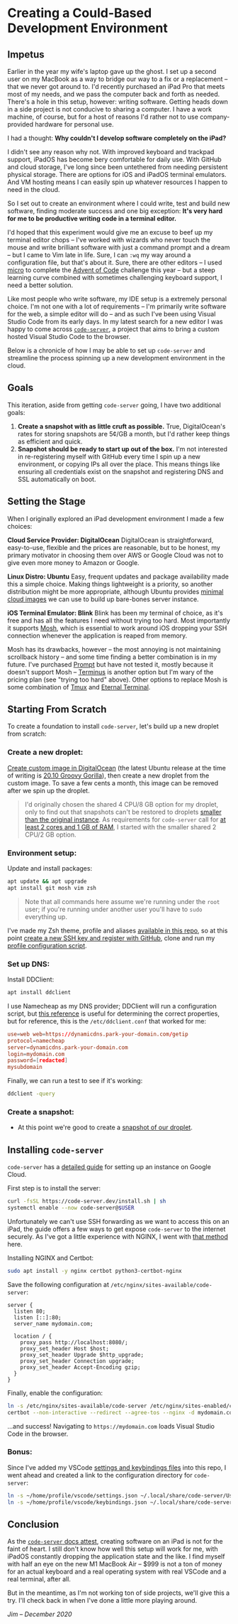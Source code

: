 # Creating a Could-Based Development Environment

## Impetus

Earlier in the year my wife's laptop gave up the ghost. I set up a second user on my MacBook as a way to bridge our way to a fix or a replacement – that we never got around to. I'd recently purchased an iPad Pro that meets most of my needs, and we pass the computer back and forth as needed. There's a hole in this setup, however: writing software. Getting heads down in a side project is not conducive to sharing a computer. I have a work machine, of course, but for a host of reasons I'd rather not to use company-provided hardware for personal use.

I had a thought: **Why couldn't I develop software completely on the iPad?**

I didn't see any reason why not. With improved keyboard and trackpad support, iPadOS has become bery comfortable for daily use. With GitHub and cloud storage, I've long since been untethered from needing persistent physical storage. There are options for iOS and iPadOS terminal emulators. And VM hosting means I can easily spin up whatever resources I happen to need in the cloud.

So I set out to create an environment where I could write, test and build new software, finding moderate success and one big exception: **It's very hard for me to be productive writing code in a terminal editor.**

I'd hoped that this experiment would give me an excuse to beef up my terminal editor chops – I've worked with wizards who never touch the mouse and write brilliant software with just a command prompt and a dream – but I came to Vim late in life. Sure, I can `:wq` my way around a configuration file, but that's about it. Sure, there are other editors – I used [micro][1] to complete the [Advent of Code][2] challenge this year – but a steep learning curve combined with sometimes challenging keyboard support, I need a better solution.

Like most people who write software, my IDE setup is a extremely personal choice. I'm not one with a lot of requirements – I'm primarily write software for the web, a simple editor will do – and as such I've been using Visual Studio Code from its early days. In my latest search for a new editor I was happy to come across [`code-server`][3], a project that aims to bring a custom hosted Visual Studio Code to the browser.

Below is a chronicle of how I may be able to set up `code-server` and streamline the process spinning up a new development environment in the cloud.

## Goals

This iteration, aside from getting `code-server` going, I have two additional goals:

1. **Create a snapshot with as little cruft as possible.** True, DigitalOcean's rates for storing snapshots are 5¢/GB a month, but I'd rather keep things as efficient and quick.
2. **Snapshot should be ready to start up out of the box.** I'm not interested in re-registering myself with GitHub every time I spin up a new environment, or copying IPs all over the place. This means things like ensuring all credentials exist on the snapshot and registering DNS and SSL automatically on boot.

## Setting the Stage

When I originally explored an iPad development environment I made a few choices:

**Cloud Service Provider: DigitalOcean**
DigitalOcean is straightforward, easy-to-use, flexible and the prices are reasonable, but to be honest, my primary motivator in choosing them over AWS or Google Cloud was not to give even more money to Amazon or Google.

**Linux Distro: Ubuntu**
Easy, frequent updates and package availability made this a simple choice. Making things lightweight is a priority, so another distribution might be more appropriate, although Ubuntu provides [minimal cloud images][4] we can use to build up bare-bones server instance.

**iOS Terminal Emulator: Blink**
Blink has been my terminal of choice, as it's free and has all the features I need without trying too hard. Most importantly it supports [Mosh][5], which is essential to work around iOS dropping your SSH connection whenever the application is reaped from memory.

Mosh has its drawbacks, however – the most annoying is not maintaining scrollback history – and some time finding a better combination is in my future. I've purchased [Prompt][6] but have not tested it, mostly because it doesn't support Mosh – [Terminus][7] is another option but I'm wary of the pricing plan (see "trying too hard" above). Other options to replace Mosh is some combination of [Tmux][8] and [Eternal Terminal][9].

## Starting From Scratch

To create a foundation to install `code-server`, let's build up a new droplet from scratch:

### Create a new droplet:

[Create custom image in DigitalOcean][10] (the latest Ubuntu release at the time of writing is [20.10 Groovy Gorilla][11]), then create a new droplet from the custom image. To save a few cents a month, this image can be removed after we spin up the droplet.

> I'd originally chosen the shared 4 CPU/8 GB option for my droplet, only to find out that snapshots can't be restored to droplets [smaller than the original instance][19]. As requirements for `code-server` call for [at least 2 cores and 1 GB of RAM][12], I started with the smaller shared 2 CPU/2 GB option.

### Environment setup:

Update and install packages:

```sh
apt update && apt upgrade
apt install git mosh vim zsh
```

> Note that all commands here assume we're running under the `root` user; if you're running under another user you'll have to `sudo` everything up.

I've made my Zsh theme, profile and aliases [available in this repo][15], so at this point [create a new SSH key and register with GitHub][13], clone and run my [profile configuration script][16].

### Set up DNS:

Install DDClient:

```sh
apt install ddclient
```

I use Namecheap as my DNS provider; DDClient will run a configuration script, but [this reference][17] is useful for determining the correct properties, but for reference, this is the `/etc/ddclient.conf` that worked for me:

```conf
use=web web=https://dynamicdns.park-your-domain.com/getip
protocol=namecheap
server=dynamicdns.park-your-domain.com
login=mydomain.com
password=[redacted]
mysubdomain
```

Finally, we can run a test to see if it's working:

```sh
ddclient -query
```

### Create a snapshot:

- At this point we're good to create a [snapshot of our droplet][18].

## Installing `code-server`

`code-server` has a [detailed guide][20] for setting up an instance on Google Cloud.

First step is to install the server:

```sh
curl -fsSL https://code-server.dev/install.sh | sh
systemctl enable --now code-server@$USER
```

Unfortunately we can't use SSH forwarding as we want to access this on an iPad, the guide offers a few ways to get expose `code-server` to the internet securely. As I've got a little experience with NGINX, I went with [that method][22] here.

Installing NGINX and Certbot:

```sh
sudo apt install -y nginx certbot python3-certbot-nginx
```

Save the following configuration at `/etc/nginx/sites-available/code-server`:

```
server {
  listen 80;
  listen [::]:80;
  server_name mydomain.com;

  location / {
    proxy_pass http://localhost:8080/;
    proxy_set_header Host $host;
    proxy_set_header Upgrade $http_upgrade;
    proxy_set_header Connection upgrade;
    proxy_set_header Accept-Encoding gzip;
  }
}
```

Finally, enable the configuration:

```sh
ln -s /etc/nginx/sites-available/code-server /etc/nginx/sites-enabled/code-server
certbot --non-interactive --redirect --agree-tos --nginx -d mydomain.com -m me@example.com
```

...and success! Navigating to `https://mydomain.com` loads Visual Studio Code in the browser.

### Bonus:

Since I've added my VSCode [settings and keybindings files][23] into this repo, I went ahead and created a link to the configuration directory for `code-server`:

```sh
ln -s ~/home/profile/vscode/settings.json ~/.local/share/code-server/User/settings.json
ln -s ~/home/profile/vscode/keybindings.json ~/.local/share/code-server/User/keybindings.json
```

## Conclusion

As the [`code-server` docs attest][21], creating software on an iPad is not for the faint of heart. I still don't know how well this setup will work for me, with iPadOS constantly dropping the application state and the like. I find myself with half an eye on the new M1 MacBook Air – $999 is not a ton of money for an actual keyboard and a real operating system with real VSCode and a real terminal, after all.

But in the meantime, as I'm not working ton of side projects, we'll give this a try. I'll check back in when I've done a little more playing around.

_Jim – December 2020_

[1]: https://micro-editor.github.io/
[2]: ../projects/advent-of-code/2020
[3]: https://github.com/cdr/code-server
[4]: https://wiki.ubuntu.com/Minimal
[5]: https://mosh.org/
[6]: https://panic.com/prompt/
[7]: https://www.termius.com/
[8]: https://github.com/tmux/tmux/wiki
[9]: https://eternalterminal.dev/
[10]: https://www.digitalocean.com/blog/custom-images/
[11]: https://cloud-images.ubuntu.com/minimal/releases/groovy/
[19]: https://www.digitalocean.com/docs/images/snapshots/how-to/create-and-restore-droplets/#create-new-droplets-from-a-snapshot
[12]: https://github.com/cdr/code-server/blob/v3.8.0/doc/guide.md#requirements
[15]: ../profile
[13]: https://docs.github.com/en/free-pro-team@latest/github/authenticating-to-github/connecting-to-github-with-ssh
[16]: ../profile/configure.sh
[17]: https://www.namecheap.com/support/knowledgebase/article.aspx/583/11/how-do-i-configure-ddclient/
[18]: https://www.digitalocean.com/docs/images/snapshots/how-to/snapshot-droplets/
[20]: https://github.com/cdr/code-server/blob/v3.8.0/doc/guide.md
[22]: https://github.com/cdr/code-server/blob/v3.8.0/doc/guide.md#nginx
[23]: ../profile/vscode
[21]: https://github.com/cdr/code-server/blob/v3.8.0/doc/ipad.md#recommendations
